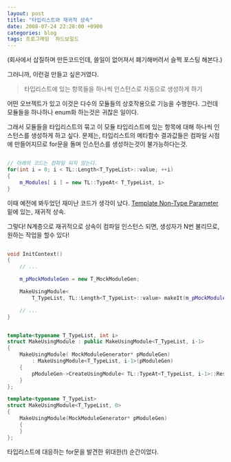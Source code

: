 ```yaml
---
layout: post
title: "타입리스트와 재귀적 상속"
date: 2008-07-24 22:28:00 +0900
categories: blog
tags: 프로그래밍  하드보일드
---
```


(회사에서 삽질하며 만든코드인데, 쓸일이 없어져서 폐기해버려서 슬쩍 포스팅 해본다.)

그러니까, 이런걸 만들고 싶은거였다.

> 타입리스트에 있는 항목들을 하나씩 인스턴스로 자동으로 생성하게 하기

어떤 오브젝트가 있고 이것은 다수의 모듈들의 상호작용으로 기능을 수행한다. 그런데 모듈들을 하나하나 enum화 하는것은 귀찮은 일이다.

그래서 모듈들을 타입리스트의 묶고 이 모듈 타입리스트에 있는 항목에 대해 하나씩 인스턴스를 생성하게 하고 싶다. 문제는, 타입리스트의 메타함수 결과값들은 컴파일 시점에 만들어지므로 for문을 돌며 인스턴스를 생성하는것이 불가능하다는것.

```cpp

// 아래의 코드는 컴파일 되지 않는다.
for(int i = 0; i < TL::Length<T_TypeList>::value; ++i)
{
    m_Modules[ i ] = new TL::TypeAt< T_TypeList, i>
}

```

이때 예전에 봐두었던 재미난 코드가 생각이 났다.
[Template Non-Type Parameter](/blog/2007/08/09/template-nontype-parameter.html) 밑에 있는, 재귀적 상속.

그렇다! N계층으로 재귀적으로 상속이 컴파일 인스턴스 되면,  생성자가 N번 불리므로, 원하는 작업을 할수 있다!

```cpp

void InitContext()
{
    // ...

    m_pMockModuleGen = new T_MockModuleGen;

    MakeUsingModule<
        T_TypeList, TL::Length<T_TypeList>::value> makeIt(m_pMockModuleGen);

    // ...
}

```

```cpp

template<typename T_TypeList, int i>
struct MakeUsingModule : public MakeUsingModule<T_TypeList, i-1>
{
    MakeUsingModule( MockModuleGenerator* pModuleGen)
        : MakeUsingModule<T_TypeList, i-1>(pModuleGen)
    {
        pModuleGen->CreateUsingModule< TL::TypeAt<T_TypeList, i-1>::Result >();
    }
};

template<typename T_TypeList>
struct MakeUsingModule<T_TypeList, 0>
{
    MakeUsingModule(MockModuleGenerator* pModuleGen)
    {
    }
};

```

타입리스트에 대응하는 for문을 발견한 위대한(!) 순간이었다.

